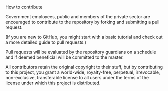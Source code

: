 How to contribute

Government employees, public and members of the private sector are encouraged to contribute to the repository by forking and submitting a pull request.

(If you are new to GitHub, you might start with a basic tutorial and check out a more detailed guide to pull requests.)

Pull requests will be evaluated by the repository guardians on a schedule and if deemed beneficial will be committed to the master.

All contributors retain the original copyright to their stuff, but by contributing to this project, you grant a world-wide, royalty-free, perpetual, irrevocable, non-exclusive, transferable license to all users under the terms of the license under which this project is distributed.
